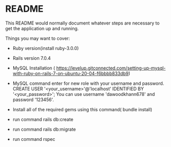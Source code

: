 # README

This README would normally document whatever steps are necessary to get the
application up and running.

Things you may want to cover:

* Ruby version(install ruby-3.0.0)


* Rails version 7.0.4


* MySQL Installation ( https://levelup.gitconnected.com/setting-up-mysql-with-ruby-on-rails-7-on-ubuntu-20-04-f6bbbb833db9)


* MySQL command enter for new role with your username and password. 
CREATE USER '<your_username>'@'localhost' IDENTIFIED BY '<your_password>';
You can use username 'dawoodkhann678' and password '123456'.


* Install all of the required gems using this command( bundle install)


* run command rails db:create


* run command rails db:migrate 


* run command rspec



